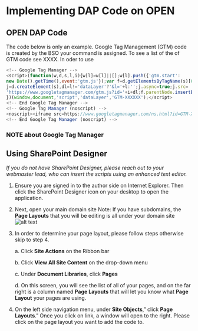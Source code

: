 # Implementing DAP Code on OPEN

## OPEN DAP Code
The code below is only an example. Google Tag Management (GTM) code is created by the BSO your command is assigned. To see a list of the of GTM code see XXXX. In oder to use 

```javascript
<!-- Google Tag Manager -->
<script>(function(w,d,s,l,i){w[l]=w[l]||[];w[l].push({'gtm.start':
new Date().getTime(),event:'gtm.js'});var f=d.getElementsByTagName(s)[0],
j=d.createElement(s),dl=l!='dataLayer'?'&l='+l:'';j.async=true;j.src=
'https://www.googletagmanager.com/gtm.js?id='+i+dl;f.parentNode.insertBefore(j,f);
})(window,document,'script','dataLayer','GTM-XXXXXX');</script>
<!-- End Google Tag Manager -->
<!-- Google Tag Manager (noscript) -->
<noscript><iframe src=https://www.googletagmanager.com/ns.html?id=GTM-XXXXXX height="0" width="0" style="display:none;visibility:hidden"></iframe></noscript>
<!-- End Google Tag Manager (noscript) -->
```

### NOTE about Google Tag Manager


## Using SharePoint Designer
*If you do not have SharePoint Designer, please reach out to your webmaster lead, who can insert the scripts using an enhanced text editor.*
  
  1. Ensure you are signed in to the author side on Internet Explorer. Then click the SharePoint Designer icon on your desktop to open the application.
  
  2. Next, open your main domain site
  Note: If you have subdomains, the **Page Layouts** that you will be editing is all under your domain site
  ![alt text](https://github.com/usnavy/DAP-Implantation/blob/master/images/image-1.PNG "Logo Title Text 1")
  
  
  3. In order to determine your page layout, please follow steps otherwise skip to step 4.
     
     a. Click **Site Actions** on the Ribbon bar
     
     b. Click **View All Site Content** on the drop-down menu
     
     c. Under **Document Libraries**, click **Pages**
     
     d. On this screen, you will see the list of all of your pages, and on the far right is a column named **Page Layouts** that will           let you know what **Page Layout** your pages are using.
  
  4. On the left side navigation menu, under **Site Objects**,” click **Page Layouts**.” Once you click on link, a window will open to the right. Please click on the page layout you want to add the code to.

